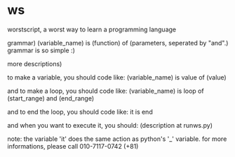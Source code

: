 # ws
worstscript, a worst way to learn a programming language

grammar)
(variable_name) is (function) of (parameters, seperated by "and".)
grammar is so simple :)









































more descriptions)

to make a variable, you should code like:
(variable_name) is value of (value)

and to make a loop, you should code like:
(variable_name) is loop of (start_range) and (end_range)

and to end the loop, you should code like:
it is end

and when you want to execute it, you should:
(description at runws.py)

note: the variable 'it' does the same action as python's '_' variable.
for more informations, please call 010-7117-0742 (+81)
